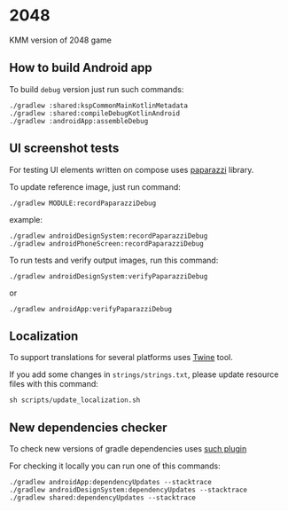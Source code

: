 # 2048
KMM version of 2048 game 

## How to build Android app

To build `debug` version just run such commands:
```
./gradlew :shared:kspCommonMainKotlinMetadata
./gradlew :shared:compileDebugKotlinAndroid
./gradlew :androidApp:assembleDebug
```

## UI screenshot tests

For testing UI elements written on compose uses [paparazzi](https://github.com/cashapp/paparazzi) library.

To update reference image, just run command:
```
./gradlew MODULE:recordPaparazziDebug
```
example:
```
./gradlew androidDesignSystem:recordPaparazziDebug
./gradlew androidPhoneScreen:recordPaparazziDebug
```

To run tests and verify output images, run this command:

```
./gradlew androidDesignSystem:verifyPaparazziDebug
```

or

```
./gradlew androidApp:verifyPaparazziDebug
```

## Localization

To support translations for several platforms uses [Twine](https://github.com/scelis/twine) tool.

If you add some changes in `strings/strings.txt`, please update resource files with this command:

```
sh scripts/update_localization.sh
```

## New dependencies checker

To check new versions of gradle dependencies uses [such plugin](https://github.com/ben-manes/gradle-versions-plugin)

For checking it locally you can run one of this commands:

```
./gradlew androidApp:dependencyUpdates --stacktrace
./gradlew androidDesignSystem:dependencyUpdates --stacktrace
./gradlew shared:dependencyUpdates --stacktrace
```
